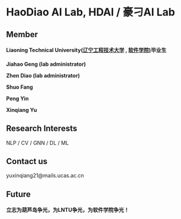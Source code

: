 <h1>HaoDiao AI Lab, HDAI / 豪刁AI Lab</h1>
<h2>Member</h2>
<h4><p>Liaoning Technical University(<a href="https://www.lntu.edu.cn">辽宁工程技术大学</a> , <a href="https://rjxy.lntu.edu.cn">软件学院)</a>毕业生</p><h4>
<p>Jiahao Geng (lab administrator)</p>
<p>Zhen Diao (lab administrator)</p>
<p>Shuo Fang </p>
<p>Peng Yin</p>
<p>Xinqiang Yu</p>
<h2>Research Interests</h2>
<p>NLP / CV / GNN / DL / ML</p>
<h2>Contact us</h2>
<p>yuxinqiang21@mails.ucas.ac.cn</p>
<h2>Future</h2>
<h4>立志为葫芦岛争光，为LNTU争光，为软件学院争光！</h4>
